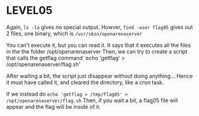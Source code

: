 # LEVEL05

Again, `ls -la` gives no special output.
Howver, `find -user flag05` gives out 2 files, one binary, which is `/usr/sbin/openarenaserver`

You can't execute it, but you can read it. It says that it executes all the files in the the folder /opt/openarenaserver
Then, we can try to create a script that calls the getflag command `echo 'getflag' > /opt/openarenaserver/flag.sh'

After waiting a bit, the script just disappear without doing anything... Hence it must have called it, and cleared the directory, like a cron task.

If we instead do `echo 'getflag > /tmp/flag05' > /opt/openarenaserver/flag.sh`
Then, if you wait a bit, a flag05 file will appear and the flag will be inside of it.
